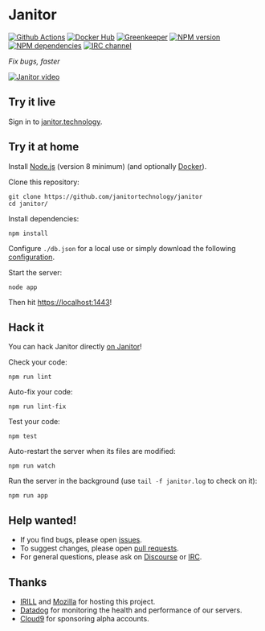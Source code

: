 # Janitor

[![Github Actions](https://github.com/JanitorTechnology/janitor/workflows/CI/badge.svg?branch=master)](https://github.com/JanitorTechnology/janitor/actions?query=workflow%3ACI+branch%3Amaster)
[![Docker Hub](https://img.shields.io/docker/build/janitortechnology/janitor.svg)](https://hub.docker.com/r/janitortechnology/janitor/)
[![Greenkeeper](https://img.shields.io/badge/greenkeeper-enabled-brightgreen.svg)](https://greenkeeper.io/)
[![NPM version](https://img.shields.io/npm/v/janitor.technology.svg)](https://www.npmjs.com/package/janitor.technology)
[![NPM dependencies](https://img.shields.io/david/JanitorTechnology/janitor.svg)](https://david-dm.org/JanitorTechnology/janitor)
[![IRC channel](https://img.shields.io/badge/%23janitor-on%20freenode-brightgreen.svg)](https://kiwiirc.com/client/irc.freenode.net/?#janitor "irc.freenode.net#janitor")

*Fix bugs, faster*

[![Janitor video](https://j.gifs.com/m89qbk.gif)](http://www.youtube.com/watch?v=5sNDMIh-iVw "Coding Firefox directly in the Web (using Cloud9 and Janitor)")

## Try it live

Sign in to [janitor.technology](https://janitor.technology).

## Try it at home

Install [Node.js](https://nodejs.org) (version 8 minimum) (and optionally [Docker](https://www.docker.com)).

Clone this repository:

    git clone https://github.com/janitortechnology/janitor
    cd janitor/

Install dependencies:

    npm install

Configure `./db.json` for a local use or simply download the following [configuration](https://raw.githubusercontent.com/JanitorTechnology/dockerfiles/master/janitor/db.json).

Start the server:

    node app

Then hit [https://localhost:1443](https://localhost:1443/)!

## Hack it

You can hack Janitor directly [on Janitor](https://janitor.technology/projects/)!

Check your code:

    npm run lint

Auto-fix your code:

    npm run lint-fix

Test your code:

    npm test

Auto-restart the server when its files are modified:

    npm run watch

Run the server in the background (use `tail -f janitor.log` to check on it):

    npm run app

## Help wanted!

- If you find bugs, please open [issues](https://github.com/janitortechnology/janitor/issues).
- To suggest changes, please open [pull requests](https://help.github.com/articles/using-pull-requests/).
- For general questions, please ask on [Discourse](https://discourse.janitor.technology/) or [IRC](https://kiwiirc.com/client/irc.freenode.net/?#janitor "irc.freenode.net#janitor").

## Thanks

- [IRILL](http://www.irill.org/) and [Mozilla](https://www.mozilla.org/) for hosting this project.
- [Datadog](https://www.datadoghq.com/) for monitoring the health and performance of our servers.
- [Cloud9](https://c9.io/) for sponsoring alpha accounts.
